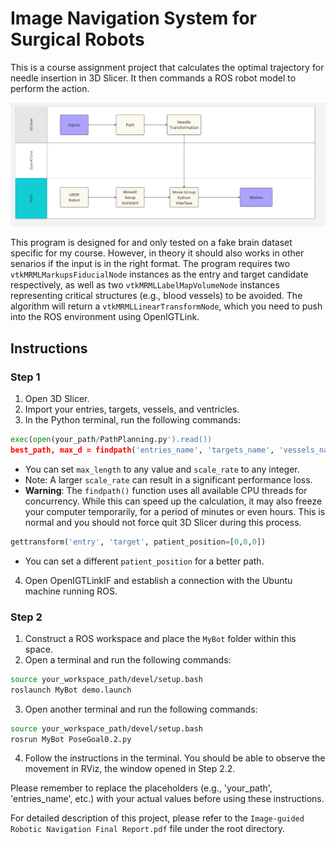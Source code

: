 # Image Navigation System for Surgical Robots

This is a course assignment project that calculates the optimal trajectory for needle insertion in 3D Slicer. It then commands a ROS robot model to perform the action.

![Overall Work Flow](./readme_pic.jpg)


This program is designed for and only tested on a fake brain dataset specific for my course. However, in theory it should also works in other senarios if the input is in the right format. The program requires two `vtkMRMLMarkupsFiducialNode` instances as the entry and target candidate respectively, as well as two `vtkMRMLLabelMapVolumeNode` instances representing critical structures (e.g., blood vessels) to be avoided. The algorithm will return a `vtkMRMLLinearTransformNode`, which you need to push into the ROS environment using OpenIGTLink.

## Instructions

### Step 1
1. Open 3D Slicer.
2. Import your entries, targets, vessels, and ventricles.
3. In the Python terminal, run the following commands:
```python
exec(open(your_path/PathPlanning.py').read())  
best_path, max_d = findpath('entries_name', 'targets_name', 'vessels_name', 'ventricles_name', max_length=infinity, scale_rate=1)
```
   - You can set `max_length` to any value and `scale_rate` to any integer.
   - Note: A larger `scale_rate` can result in a significant performance loss.
   - __Warning__: The `findpath()` function uses all available CPU threads for concurrency. While this can speed up the calculation, it may also freeze your computer temporarily, for a period of minutes or even hours. This is normal and you should not force quit 3D Slicer during this process.
```python
gettransform('entry', 'target', patient_position=[0,0,0])
```
   - You can set a different `patient_position` for a better path.

4. Open OpenIGTLinkIF and establish a connection with the Ubuntu machine running ROS.

### Step 2
1. Construct a ROS workspace and place the `MyBot` folder within this space.
2. Open a terminal and run the following commands:
```bash
source your_workspace_path/devel/setup.bash  
roslaunch MyBot demo.launch
```
3. Open another terminal and run the following commands:
```bash
source your_workspace_path/devel/setup.bash  
rosrun MyBot PoseGoal0.2.py
```
4. Follow the instructions in the terminal. You should be able to observe the movement in RViz, the window opened in Step 2.2.

Please remember to replace the placeholders (e.g., 'your_path', 'entries_name', etc.) with your actual values before using these instructions.

For detailed description of this project, please refer to the `Image-guided Robotic Navigation Final Report.pdf` file under the root directory.
